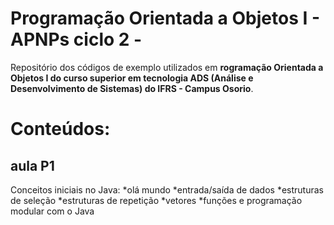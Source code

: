 # Programação Orientada a Objetos I - APNPs ciclo 2 - 
Repositório dos códigos de exemplo utilizados em **rogramação Orientada a Objetos I do curso superior em tecnologia ADS (Análise e Desenvolvimento de Sistemas) do IFRS - Campus Osorio**.
# Conteúdos:
## aula P1
Conceitos iniciais no Java: 
*olá mundo
*entrada/saída de dados
*estruturas de seleção
*estruturas de repetição
*vetores
*funções e programação modular com o Java
